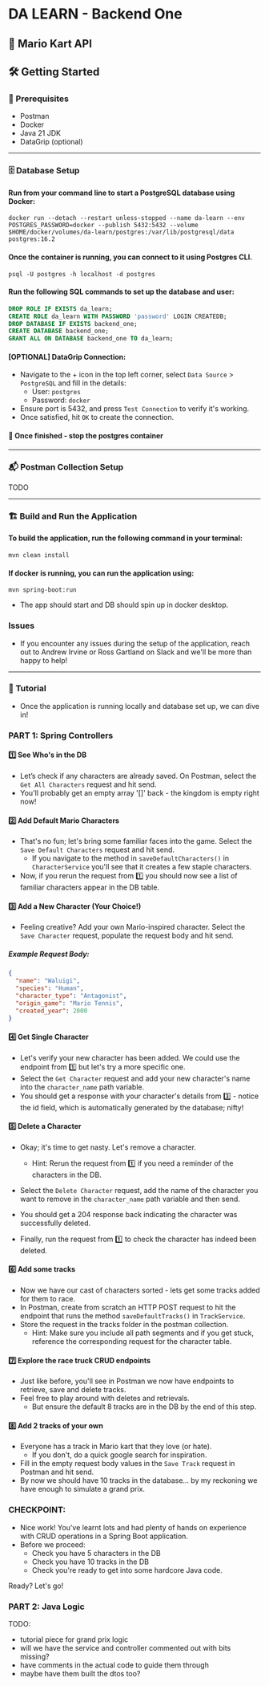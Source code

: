 # DA LEARN - Backend One

## 🍄 Mario Kart API

## 🛠️ Getting Started

### 🚀 Prerequisites
- Postman
- Docker
- Java 21 JDK
- DataGrip (optional)

--------
### 🗄️ Database Setup
#### Run from your command line to start a PostgreSQL database using Docker:
```
docker run --detach --restart unless-stopped --name da-learn --env POSTGRES_PASSWORD=docker --publish 5432:5432 --volume $HOME/docker/volumes/da-learn/postgres:/var/lib/postgresql/data postgres:16.2
```

#### Once the container is running, you can connect to it using Postgres CLI.
```shell
psql -U postgres -h localhost -d postgres
```

#### Run the following SQL commands to set up the database and user:
```sql
DROP ROLE IF EXISTS da_learn;
CREATE ROLE da_learn WITH PASSWORD 'password' LOGIN CREATEDB;
DROP DATABASE IF EXISTS backend_one;
CREATE DATABASE backend_one;
GRANT ALL ON DATABASE backend_one TO da_learn;
```

#### [OPTIONAL] DataGrip Connection:
- Navigate to the + icon in the top left corner, select ``Data Source`` > ``PostgreSQL`` and fill in the details:
  - User: `postgres`
  - Password: `docker`
- Ensure port is 5432, and press ``Test Connection`` to verify it's working.
- Once satisfied, hit ``OK`` to create the connection.

#### 🚨 Once finished - stop the postgres container

--------
### 📬 Postman Collection Setup
TODO


--------
### 🏗️ Build and Run the Application

#### To build the application, run the following command in your terminal:
```shell
mvn clean install
```

#### If docker is running, you can run the application using:
```shell
mvn spring-boot:run
```
- The app should start and DB should spin up in docker desktop.


### Issues
- If you encounter any issues during the setup of the application, reach out to Andrew Irvine or Ross Gartland on Slack and we'll be more than happy to help!


--------
### 🧭 Tutorial 
- Once the application is running locally and database set up, we can dive in!

### PART 1: Spring Controllers

#### 1️⃣ See Who's in the DB
- Let’s check if any characters are already saved. On Postman, select the ``Get All Characters`` request and hit send.
- You'll probably get an empty array '[]' back - the kingdom is empty right now!

#### 2️⃣ Add Default Mario Characters
- That's no fun; let's bring some familiar faces into the game. Select the ``Save Default Characters`` request and hit send.
  - If you navigate to the method in ``saveDefaultCharacters()`` in ``CharacterService`` you'll see that it creates a few staple characters.
- Now, if you rerun the request from 1️⃣ you should now see a list of familiar characters appear in the DB table.

#### 3️⃣ Add a New Character (Your Choice!)
- Feeling creative? Add your own Mario-inspired character. Select the ``Save Character`` request, populate the request body and hit send.

##### Example Request Body:
```json
{
  "name": "Waluigi",
  "species": "Human",
  "character_type": "Antagonist",
  "origin_game": "Mario Tennis",
  "created_year": 2000
}
```

#### 4️⃣ Get Single Character
- Let's verify your new character has been added. We could use the endpoint from 1️⃣ but let's try a more specific one.
- Select the ``Get Character`` request and add your new character's name into the ``character_name`` path variable.
- You should get a response with your character's details from 3️⃣ - notice the id field, which is automatically generated by the database; nifty!

#### 5️⃣ Delete a Character
- Okay; it's time to get nasty. Let's remove a character.
  - Hint: Rerun the request from 1️⃣ if you need a reminder of the characters in the DB.
- Select the ``Delete Character`` request, add the name of the character you want to remove in the ``character_name`` path variable and then send.

- You should get a 204 response back indicating the character was successfully deleted.
- Finally, run the request from 1️⃣ to check the character has indeed been deleted.

#### 6️⃣ Add some tracks
- Now we have our cast of characters sorted - lets get some tracks added for them to race.
- In Postman, create from scratch an HTTP POST request to hit the endpoint that runs the method ``saveDefaultTracks()`` in ``TrackService``.
- Store the request in the tracks folder in the postman collection.
  - Hint: Make sure you include all path segments and if you get stuck, reference the corresponding request for the character table.

#### 7️⃣ Explore the race truck CRUD endpoints
- Just like before, you'll see in Postman we now have endpoints to retrieve, save and delete tracks.
- Feel free to play around with deletes and retrievals.
  - But ensure the default 8 tracks are in the DB by the end of this step.

#### 8️⃣ Add 2 tracks of your own
- Everyone has a track in Mario kart that they love (or hate).
  - If you don't, do a quick google search for inspiration.
- Fill in the empty request body values in the ``Save Track`` request in Postman and hit send.
- By now we should have 10 tracks in the database... by my reckoning we have enough to simulate a grand prix.

### CHECKPOINT:
- Nice work! You've learnt lots and had plenty of hands on experience with CRUD operations in a Spring Boot application.
- Before we proceed:
  - Check you have 5 characters in the DB
  - Check you have 10 tracks in the DB
  - Check you're ready to get into some hardcore Java code.

Ready? Let's go!

### PART 2: Java Logic


TODO:
- tutorial piece for grand prix logic
- will we have the service and controller commented out with bits missing? 
- have comments in the actual code to guide them through
- maybe have them built the dtos too?

